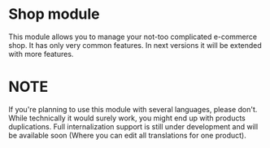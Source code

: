Shop module
===========

This module allows you to manage your not-too complicated e-commerce shop. 
It has only very common features. In next versions it will be extended with more features.

NOTE
====

If you're planning to use this module with several languages, please don't. 
While technically it would surely work, you might end up with products duplications.
Full internalization support is still under development and will be available soon (Where you can edit all translations for one product).

